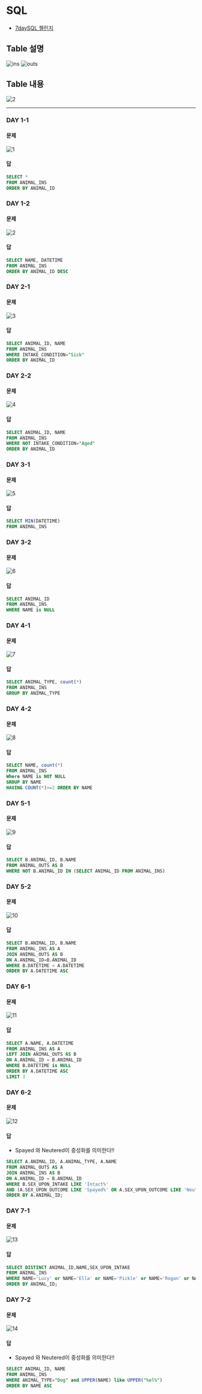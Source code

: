 # SQL

- <a href="https://programmers.co.kr/events/7day-sql?utm_source=programmers&utm_medium=learn_7daySQL&utm_campaign=7daySQL">7daySQL 챌린지</a>

## Table 설명
![ins](https://user-images.githubusercontent.com/32935365/64474671-04b78d00-d1b3-11e9-87a6-4384461710dd.PNG)
![outs](https://user-images.githubusercontent.com/32935365/64474678-15680300-d1b3-11e9-8c7e-2bbd9a08b42b.PNG)


## Table 내용
![2](https://user-images.githubusercontent.com/32935365/64315628-8a89db80-cfed-11e9-920f-5ba5c08808aa.PNG)

<hr>

### DAY 1-1

#### 문제
![1](https://user-images.githubusercontent.com/32935365/64316314-6b8c4900-cfef-11e9-969b-e17d1c35db4e.PNG)
#### 답
```SQL
SELECT *
FROM ANIMAL_INS
ORDER BY ANIMAL_ID
```

### DAY 1-2

#### 문제
![2](https://user-images.githubusercontent.com/32935365/64316484-ed7c7200-cfef-11e9-8010-bfd69b168847.PNG)
#### 답
```SQL
SELECT NAME, DATETIME
FROM ANIMAL_INS
ORDER BY ANIMAL_ID DESC
```

### DAY 2-1

#### 문제
![3](https://user-images.githubusercontent.com/32935365/64316615-4c41eb80-cff0-11e9-9d88-e37f46aa4948.PNG)
#### 답
```SQL
SELECT ANIMAL_ID, NAME
FROM ANIMAL_INS
WHERE INTAKE_CONDITION="Sick"
ORDER BY ANIMAL_ID
```

### DAY 2-2

#### 문제
![4](https://user-images.githubusercontent.com/32935365/64316630-5663ea00-cff0-11e9-88e7-a778723c90db.PNG)
#### 답
```SQL
SELECT ANIMAL_ID, NAME
FROM ANIMAL_INS
WHERE NOT INTAKE_CONDITION="Aged"
ORDER BY ANIMAL_ID
```

### DAY 3-1

#### 문제
![5](https://user-images.githubusercontent.com/32935365/64316774-cbcfba80-cff0-11e9-8881-d5d2b82fea73.PNG)
#### 답
```SQL
SELECT MIN(DATETIME)
FROM ANIMAL_INS
```

### DAY 3-2

#### 문제
![6](https://user-images.githubusercontent.com/32935365/64316782-d2f6c880-cff0-11e9-9d41-8ed4353e89a8.PNG)
#### 답
```SQL
SELECT ANIMAL_ID
FROM ANIMAL_INS
WHERE NAME is NULL
```

### DAY 4-1

#### 문제
![7](https://user-images.githubusercontent.com/32935365/64316914-2701ad00-cff1-11e9-9039-bebb2772e464.PNG)
#### 답
```SQL
SELECT ANIMAL_TYPE, count(*)
FROM ANIMAL_INS
GROUP BY ANIMAL_TYPE
```

### DAY 4-2

#### 문제
![8](https://user-images.githubusercontent.com/32935365/64316921-3123ab80-cff1-11e9-9653-ab9d155c9213.PNG)
#### 답
```SQL
SELECT NAME, count(*)
FROM ANIMAL_INS
Where NAME is NOT NULL
GROUP BY NAME
HAVING COUNT(*)>=2 ORDER BY NAME
```

### DAY 5-1

#### 문제
![9](https://user-images.githubusercontent.com/32935365/64474686-27e23c80-d1b3-11e9-984a-5260ea0b22f0.PNG)
#### 답
```SQL
SELECT B.ANIMAL_ID, B.NAME
FROM ANIMAL_OUTS AS B
WHERE NOT B.ANIMAL_ID IN (SELECT ANIMAL_ID FROM ANIMAL_INS)
```

### DAY 5-2

#### 문제
![10](https://user-images.githubusercontent.com/32935365/64474688-30d30e00-d1b3-11e9-9c10-06babfc49d60.PNG)
#### 답
```SQL
SELECT B.ANIMAL_ID, B.NAME
FROM ANIMAL_INS AS A
JOIN ANIMAL_OUTS AS B
ON A.ANIMAL_ID=B.ANIMAL_ID
WHERE B.DATETIME < A.DATETIME
ORDER BY A.DATETIME ASC
```

### DAY 6-1

#### 문제
![11](https://user-images.githubusercontent.com/32935365/64474699-45afa180-d1b3-11e9-9ab5-c804c59aea2a.PNG)
#### 답
```SQL
SELECT A.NAME, A.DATETIME
FROM ANIMAL_INS AS A
LEFT JOIN ANIMAL_OUTS AS B
ON A.ANIMAL_ID = B.ANIMAL_ID
WHERE B.DATETIME is NULL
ORDER BY A.DATETIME ASC
LIMIT 3
```

### DAY 6-2

#### 문제
![12](https://user-images.githubusercontent.com/32935365/64474703-4b0cec00-d1b3-11e9-88bb-2b4b91f5380b.PNG)
#### 답
- Spayed 와 Neutered이 중성화를 의미한다!!
```SQL
SELECT A.ANIMAL_ID, A.ANIMAL_TYPE, A.NAME 
FROM ANIMAL_OUTS AS A
JOIN ANIMAL_INS AS B
ON A.ANIMAL_ID = B.ANIMAL_ID 
WHERE B.SEX_UPON_INTAKE LIKE 'Intact%' 
AND (A.SEX_UPON_OUTCOME LIKE 'Spayed%' OR A.SEX_UPON_OUTCOME LIKE 'Neutered%') 
ORDER BY A.ANIMAL_ID;
```

### DAY 7-1

#### 문제
![13](https://user-images.githubusercontent.com/32935365/64477360-ad76e400-d1d5-11e9-98d0-4309baef4b25.PNG)
#### 답
```SQL
SELECT DISTINCT ANIMAL_ID,NAME,SEX_UPON_INTAKE 
FROM ANIMAL_INS 
WHERE NAME='Lucy' or NAME='Ella' or NAME='Pickle' or NAME='Rogan' or NAME='Sabrina' or NAME='Mitty'
ORDER BY ANIMAL_ID;
```

### DAY 7-2

#### 문제
![14](https://user-images.githubusercontent.com/32935365/64477354-8f10e880-d1d5-11e9-9278-e1d54bd126ec.PNG)
#### 답
- Spayed 와 Neutered이 중성화를 의미한다!!
```SQL
SELECT ANIMAL_ID, NAME
FROM ANIMAL_INS
WHERE ANIMAL_TYPE="Dog" and UPPER(NAME) like UPPER("%el%")
ORDER BY NAME ASC
```
